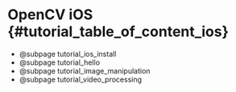 OpenCV iOS {#tutorial_table_of_content_ios}
==========

-   @subpage tutorial_ios_install
-   @subpage tutorial_hello
-   @subpage tutorial_image_manipulation
-   @subpage tutorial_video_processing
